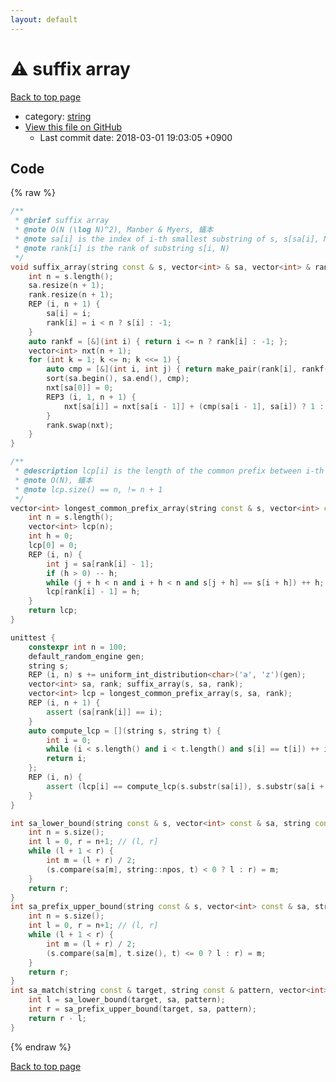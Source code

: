 ```yaml
---
layout: default
---
```


<!-- mathjax config similar to math.stackexchange -->
<script type="text/javascript" async
  src="https://cdnjs.cloudflare.com/ajax/libs/mathjax/2.7.5/MathJax.js?config=TeX-MML-AM_CHTML">
</script>
<script type="text/x-mathjax-config">
  MathJax.Hub.Config({
    TeX: { equationNumbers: { autoNumber: "AMS" }},
    tex2jax: {
      inlineMath: [ ['$','$'] ],
      processEscapes: true
    },
    "HTML-CSS": { matchFontHeight: false },
    displayAlign: "left",
    displayIndent: "2em"
  });
</script>

<script type="text/javascript" src="https://cdnjs.cloudflare.com/ajax/libs/jquery/3.4.1/jquery.min.js"></script>
<script src="https://cdn.jsdelivr.net/npm/jquery-balloon-js@1.1.2/jquery.balloon.min.js" integrity="sha256-ZEYs9VrgAeNuPvs15E39OsyOJaIkXEEt10fzxJ20+2I=" crossorigin="anonymous"></script>
<script type="text/javascript" src="../../assets/js/copy-button.js"></script>
<link rel="stylesheet" href="../../assets/css/copy-button.css" />


# :warning: suffix array
<a href="../../index.html">Back to top page</a>

* category: <a href="../../index.html#b45cffe084dd3d20d928bee85e7b0f21">string</a>
* <a href="{{ site.github.repository_url }}/blob/master/string/suffix-array.inc.cpp">View this file on GitHub</a>
    - Last commit date: 2018-03-01 19:03:05 +0900




## Code
{% raw %}
```cpp
/**
 * @brief suffix array
 * @note O(N (\log N)^2), Manber & Myers, 蟻本
 * @note sa[i] is the index of i-th smallest substring of s, s[sa[i], N)
 * @note rank[i] is the rank of substring s[i, N)
 */
void suffix_array(string const & s, vector<int> & sa, vector<int> & rank) {
    int n = s.length();
    sa.resize(n + 1);
    rank.resize(n + 1);
    REP (i, n + 1) {
        sa[i] = i;
        rank[i] = i < n ? s[i] : -1;
    }
    auto rankf = [&](int i) { return i <= n ? rank[i] : -1; };
    vector<int> nxt(n + 1);
    for (int k = 1; k <= n; k <<= 1) {
        auto cmp = [&](int i, int j) { return make_pair(rank[i], rankf(i + k)) < make_pair(rank[j], rankf(j + k)); };
        sort(sa.begin(), sa.end(), cmp);
        nxt[sa[0]] = 0;
        REP3 (i, 1, n + 1) {
            nxt[sa[i]] = nxt[sa[i - 1]] + (cmp(sa[i - 1], sa[i]) ? 1 : 0);
        }
        rank.swap(nxt);
    }
}

/**
 * @description lcp[i] is the length of the common prefix between i-th and (i+1)-th substring of s
 * @note O(N), 蟻本
 * @note lcp.size() == n, != n + 1
 */
vector<int> longest_common_prefix_array(string const & s, vector<int> const & sa, vector<int> const & rank) {
    int n = s.length();
    vector<int> lcp(n);
    int h = 0;
    lcp[0] = 0;
    REP (i, n) {
        int j = sa[rank[i] - 1];
        if (h > 0) -- h;
        while (j + h < n and i + h < n and s[j + h] == s[i + h]) ++ h;
        lcp[rank[i] - 1] = h;
    }
    return lcp;
}

unittest {
    constexpr int n = 100;
    default_random_engine gen;
    string s;
    REP (i, n) s += uniform_int_distribution<char>('a', 'z')(gen);
    vector<int> sa, rank; suffix_array(s, sa, rank);
    vector<int> lcp = longest_common_prefix_array(s, sa, rank);
    REP (i, n + 1) {
        assert (sa[rank[i]] == i);
    }
    auto compute_lcp = [](string s, string t) {
        int i = 0;
        while (i < s.length() and i < t.length() and s[i] == t[i]) ++ i;
        return i;
    };
    REP (i, n) {
        assert (lcp[i] == compute_lcp(s.substr(sa[i]), s.substr(sa[i + 1])));
    }
}

int sa_lower_bound(string const & s, vector<int> const & sa, string const & t) { // returns an index on suffix array
    int n = s.size();
    int l = 0, r = n+1; // (l, r]
    while (l + 1 < r) {
        int m = (l + r) / 2;
        (s.compare(sa[m], string::npos, t) < 0 ? l : r) = m;
    }
    return r;
}
int sa_prefix_upper_bound(string const & s, vector<int> const & sa, string const & t) { // returns an index on suffix array
    int n = s.size();
    int l = 0, r = n+1; // (l, r]
    while (l + 1 < r) {
        int m = (l + r) / 2;
        (s.compare(sa[m], t.size(), t) <= 0 ? l : r) = m;
    }
    return r;
}
int sa_match(string const & target, string const & pattern, vector<int> const & sa, segment_tree<int> const & lcp) { // O(m \log n)
    int l = sa_lower_bound(target, sa, pattern);
    int r = sa_prefix_upper_bound(target, sa, pattern);
    return r - l;
}

```
{% endraw %}

<a href="../../index.html">Back to top page</a>

